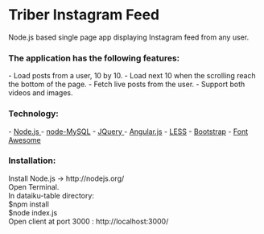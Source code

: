 # Triber Instagram Feed
Node.js based single page app displaying Instagram feed from any user.

<h3>The application has the following features:</h3>
- Load posts from a user, 10 by 10.
- Load next 10 when the scrolling reach the bottom of the page.
- Fetch live posts from the user.
- Support both videos and images.

<h3>Technology:</h3>
- <a href="http://nodejs.org/">Node.js </a>
- <a href="https://github.com/felixge/node-mysql/">node-MySQL</a>
- <a href="http://jquery.com/">JQuery </a>
- <a href="https://angularjs.org/">Angular.js</a>
- <a href="http://lesscss.org/">LESS</a>
- <a href="http://getbootstrap.com/">Bootstrap</a>
- <a href="http://fortawesome.github.io/Font-Awesome/">Font Awesome</a>

<h3>Installation:</h3>
Install Node.js -> http://nodejs.org/
<br>Open Terminal.
<br>In dataiku-table directory:
<br>$npm install
<br>$node index.js
<br>Open client at port 3000 : http://localhost:3000/

